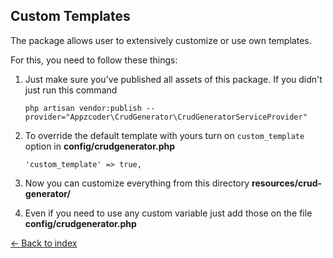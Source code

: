 ## Custom Templates

The package allows user to extensively customize or use own templates.

For this, you need to follow these things:

1. Just make sure you've published all assets of this package. If you didn't just run this command
    ```
    php artisan vendor:publish --provider="Appzcoder\CrudGenerator\CrudGeneratorServiceProvider"
    ```

2. To override the default template with yours turn on ```custom_template``` option in **config/crudgenerator.php**
    ```
    'custom_template' => true,
    ```

3. Now you can customize everything from this directory **resources/crud-generator/**

4. Even if you need to use any custom variable just add those on the file **config/crudgenerator.php**

[&larr; Back to index](README.md)
